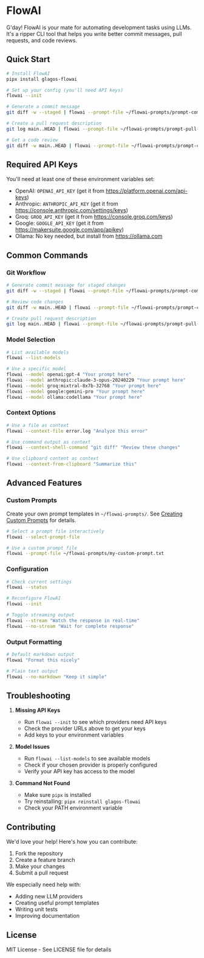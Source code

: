 # FlowAI

G'day! FlowAI is your mate for automating development tasks using LLMs. It's a ripper CLI tool that helps you write better commit messages, pull requests, and code reviews.

## Quick Start

```bash
# Install FlowAI
pipx install glagos-flowai

# Set up your config (you'll need API keys)
flowai --init

# Generate a commit message
git diff -w --staged | flowai --prompt-file ~/flowai-prompts/prompt-commit-message.txt

# Create a pull request description
git log main..HEAD | flowai --prompt-file ~/flowai-prompts/prompt-pull-request.txt

# Get a code review
git diff -w main..HEAD | flowai --prompt-file ~/flowai-prompts/prompt-code-review.txt
```

## Required API Keys

You'll need at least one of these environment variables set:
- OpenAI: `OPENAI_API_KEY` (get it from https://platform.openai.com/api-keys)
- Anthropic: `ANTHROPIC_API_KEY` (get it from https://console.anthropic.com/settings/keys)
- Groq: `GROQ_API_KEY` (get it from https://console.groq.com/keys)
- Google: `GOOGLE_API_KEY` (get it from https://makersuite.google.com/app/apikey)
- Ollama: No key needed, but install from https://ollama.com

## Common Commands

### Git Workflow

```bash
# Generate commit message for staged changes
git diff -w --staged | flowai --prompt-file ~/flowai-prompts/prompt-commit-message.txt

# Review code changes
git diff -w main..HEAD | flowai --prompt-file ~/flowai-prompts/prompt-code-review.txt

# Create pull request description
git log main..HEAD | flowai --prompt-file ~/flowai-prompts/prompt-pull-request.txt
```

### Model Selection

```bash
# List available models
flowai --list-models

# Use a specific model
flowai --model openai:gpt-4 "Your prompt here"
flowai --model anthropic:claude-3-opus-20240229 "Your prompt here"
flowai --model groq:mixtral-8x7b-32768 "Your prompt here"
flowai --model google:gemini-pro "Your prompt here"
flowai --model ollama:codellama "Your prompt here"
```

### Context Options

```bash
# Use a file as context
flowai --context-file error.log "Analyze this error"

# Use command output as context
flowai --context-shell-command "git diff" "Review these changes"

# Use clipboard content as context
flowai --context-from-clipboard "Summarize this"
```

## Advanced Features

### Custom Prompts

Create your own prompt templates in `~/flowai-prompts/`. See [Creating Custom Prompts](docs/creating-prompts.md) for details.

```bash
# Select a prompt file interactively
flowai --select-prompt-file

# Use a custom prompt file
flowai --prompt-file ~/flowai-prompts/my-custom-prompt.txt
```

### Configuration

```bash
# Check current settings
flowai --status

# Reconfigure FlowAI
flowai --init

# Toggle streaming output
flowai --stream "Watch the response in real-time"
flowai --no-stream "Wait for complete response"
```

### Output Formatting

```bash
# Default markdown output
flowai "Format this nicely"

# Plain text output
flowai --no-markdown "Keep it simple"
```

## Troubleshooting

1. **Missing API Keys**
   - Run `flowai --init` to see which providers need API keys
   - Check the provider URLs above to get your keys
   - Add keys to your environment variables

2. **Model Issues**
   - Run `flowai --list-models` to see available models
   - Check if your chosen provider is properly configured
   - Verify your API key has access to the model

3. **Command Not Found**
   - Make sure `pipx` is installed
   - Try reinstalling: `pipx reinstall glagos-flowai`
   - Check your PATH environment variable

## Contributing

We'd love your help! Here's how you can contribute:

1. Fork the repository
2. Create a feature branch
3. Make your changes
4. Submit a pull request

We especially need help with:
- Adding new LLM providers
- Creating useful prompt templates
- Writing unit tests
- Improving documentation

## License

MIT License - See LICENSE file for details